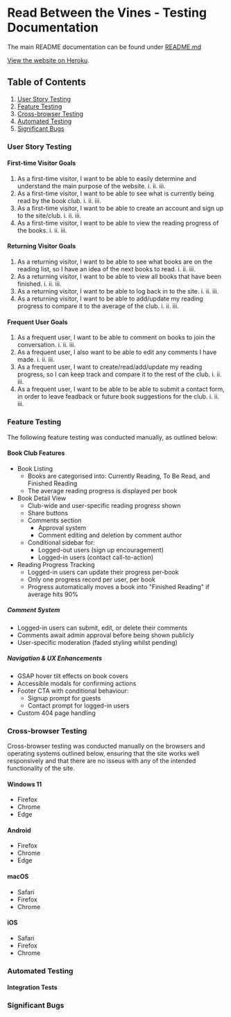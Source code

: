 # Read Between the Vines - Testing Documentation

The main README documentation can be found under [README.md](https://github.com/jordancrouch/read-between-the-vines/blob/main/README.md)

[View the website on Heroku](https://read-between-the-vines-24a3e4f3dbe6.herokuapp.com/).

## Table of Contents

1. [User Story Testing](#user-story-testing)
2. [Feature Testing](#feature-testing)
3. [Cross-browser Testing](#cross-browser-testing)
4. [Automated Testing](#automated-testing)
5. [Significant Bugs](#significant-bugs)

### User Story Testing

#### First-time Visitor Goals

1. As a first-time visitor, I want to be able to easily determine and understand
   the main purpose of the website.
   i.
   ii.
   iii.
2. As a first-time visitor, I want to be able to see what is currently being
   read by the book club.
   i.
   ii.
   iii.
3. As a first-time visitor, I want to be able to create an account and sign
   up to the site/club.
   i.
   ii.
   iii.
4. As a first-time visitor, I want to be able to view the reading progress
   of the books.
   i.
   ii.
   iii.

#### Returning Visitor Goals

1. As a returning visitor, I want to be able to see what books are on the reading
   list, so I have an idea of the next books to read.
   i.
   ii.
   iii.
2. As a returning visitor, I want to be able to view all books that have been finished.
   i.
   ii.
   iii.
3. As a returning visitor, I want to be able to log back in to the site.
   i.
   ii.
   iii.
4. As a returning visitor, I want to be able to add/update my reading progress to
   compare it to the average of the club.
   i.
   ii.
   iii.

#### Frequent User Goals

1. As a frequent user, I want to be able to comment on books to join the conversation.
   i.
   ii.
   iii.
2. As a frequent user, I also want to be able to edit any comments I have made.
   i.
   ii.
   iii.
3. As a frequent user, I want to create/read/add/update my reading progress,
   so I can keep track and compare it to the rest of the club.
   i.
   ii.
   iii.
4. As a frequent user, I want to be able to be able to submit a contact form,
   in order to leave feadback or future book suggestions for the club.
   i.
   ii.
   iii.

### Feature Testing

The following feature testing was conducted manually, as outlined below:

#### Book Club Features

<!-- TODO: add manual testing for the features below -->

- Book Listing
  - Books are categorised into: Currently Reading, To Be Read, and Finished Reading
  - The average reading progress is displayed per book
- Book Detail View
  - Club-wide and user-specific reading progress shown
  - Share buttons
  - Comments section
    - Approval system
    - Comment editing and deletion by comment author
  - Conditional sidebar for:
    - Logged-out users (sign up encouragement)
    - Logged-in users (contact call-to-action)
- Reading Progress Tracking
  - Logged-in users can update their progress per-book
  - Only one progress record per user, per book
  - Progress automatically moves a book into "Finished Reading" if average hits 90%

##### Comment System

<!-- TODO: add manual testing for the features below -->

- Logged-in users can submit, edit, or delete their comments
- Comments await admin approval before being shown publicly
- User-specific moderation (faded styling whilst pending)

##### Navigation & UX Enhancements

<!-- TODO: add manual testing for the features below -->

- GSAP hover tilt effects on book covers
- Accessible modals for confirming actions
- Footer CTA with conditional behaviour:
  - Signup prompt for guests
  - Contact prompt for logged-in users
- Custom 404 page handling

### Cross-browser Testing

Cross-browser testing was conducted manually on the browsers and operating systems
outlined below, ensuring that the site works well responsively and that
there are no isseus with any of the intended functionality of the site.

#### Windows 11

- Firefox
- Chrome
- Edge

#### Android

- Firefox
- Chrome
- Edge

#### macOS

- Safari
- Firefox
- Chrome

#### iOS

- Safari
- Firefox
- Chrome

### Automated Testing

#### Integration Tests

### Significant Bugs
